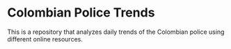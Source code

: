 # Colombian Police Trends
This is a repository that analyzes daily trends of the Colombian police using different online resources. 
